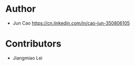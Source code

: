 # Author

* Jun Cao  <https://cn.linkedin.com/in/cao-jun-350806105>

# Contributors

* Jiangmiao Lei